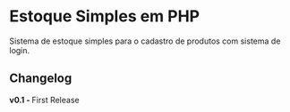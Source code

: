 # Estoque Simples em PHP
Sistema de estoque simples para o cadastro de produtos com sistema de login.

## Changelog
<b>v0.1 - </b>First Release
